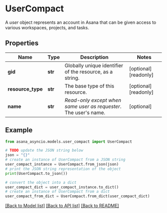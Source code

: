 # UserCompact

A *user* object represents an account in Asana that can be given access to various workspaces, projects, and tasks.

## Properties

Name | Type | Description | Notes
------------ | ------------- | ------------- | -------------
**gid** | **str** | Globally unique identifier of the resource, as a string. | [optional] [readonly] 
**resource_type** | **str** | The base type of this resource. | [optional] [readonly] 
**name** | **str** | *Read-only except when same user as requester*. The user&#39;s name. | [optional] 

## Example

```python
from asana_asyncio.models.user_compact import UserCompact

# TODO update the JSON string below
json = "{}"
# create an instance of UserCompact from a JSON string
user_compact_instance = UserCompact.from_json(json)
# print the JSON string representation of the object
print(UserCompact.to_json())

# convert the object into a dict
user_compact_dict = user_compact_instance.to_dict()
# create an instance of UserCompact from a dict
user_compact_from_dict = UserCompact.from_dict(user_compact_dict)
```
[[Back to Model list]](../README.md#documentation-for-models) [[Back to API list]](../README.md#documentation-for-api-endpoints) [[Back to README]](../README.md)


